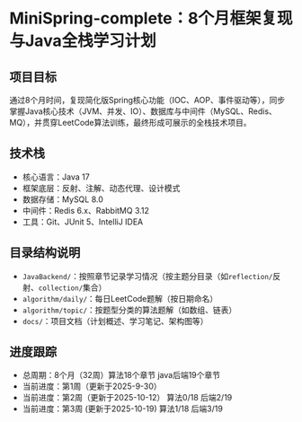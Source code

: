 # MiniSpring-complete：8个月框架复现与Java全栈学习计划

## 项目目标
通过8个月时间，复现简化版Spring核心功能（IOC、AOP、事件驱动等），同步掌握Java核心技术（JVM、并发、IO）、数据库与中间件（MySQL、Redis、MQ），并贯穿LeetCode算法训练，最终形成可展示的全栈技术项目。

## 技术栈
- 核心语言：Java 17
- 框架底层：反射、注解、动态代理、设计模式
- 数据存储：MySQL 8.0
- 中间件：Redis 6.x、RabbitMQ 3.12
- 工具：Git、JUnit 5、IntelliJ IDEA

## 目录结构说明
- `JavaBackend/`：按照章节记录学习情况（按主题分目录（如`reflection/`反射、`collection/`集合）
- `algorithm/daily/`：每日LeetCode题解（按日期命名）
- `algorithm/topic/`：按题型分类的算法题解（如数组、链表）
- `docs/`：项目文档（计划概述、学习笔记、架构图等）

## 进度跟踪
- 总周期：8个月（32周）算法18个章节 java后端19个章节
- 当前进度：第1周（更新于2025-9-30）
- 当前进度：第2周（更新于2025-10-12） 算法0/18 后端2/19
- 当前进度：第3周 (更新于2025-10-19)  算法1/18 后端3/19